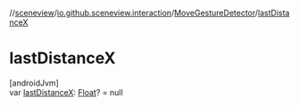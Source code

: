 //[sceneview](../../../index.md)/[io.github.sceneview.interaction](../index.md)/[MoveGestureDetector](index.md)/[lastDistanceX](last-distance-x.md)

# lastDistanceX

[androidJvm]\
var [lastDistanceX](last-distance-x.md): [Float](https://kotlinlang.org/api/latest/jvm/stdlib/kotlin/-float/index.html)? = null
